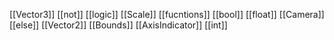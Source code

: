 [[Vector3]]
[[not]]
[[logic]]
[[Scale]]
[[fucntions]]
[[bool]]
[[float]]
[[Camera]]
[[else]]
[[Vector2]]
[[Bounds]]
[[AxisIndicator]]
[[int]]
